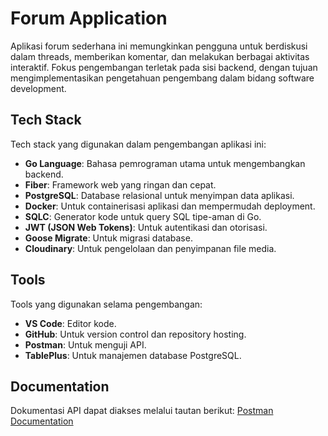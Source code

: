 # Forum Application

Aplikasi forum sederhana ini memungkinkan pengguna untuk berdiskusi dalam threads, memberikan komentar, dan melakukan berbagai aktivitas interaktif. Fokus pengembangan terletak pada sisi backend, dengan tujuan mengimplementasikan pengetahuan pengembang dalam bidang software development.

## Tech Stack
Tech stack yang digunakan dalam pengembangan aplikasi ini:
- **Go Language**: Bahasa pemrograman utama untuk mengembangkan backend.
- **Fiber**: Framework web yang ringan dan cepat.
- **PostgreSQL**: Database relasional untuk menyimpan data aplikasi.
- **Docker**: Untuk containerisasi aplikasi dan mempermudah deployment.
- **SQLC**: Generator kode untuk query SQL tipe-aman di Go.
- **JWT (JSON Web Tokens)**: Untuk autentikasi dan otorisasi.
- **Goose Migrate**: Untuk migrasi database.
- **Cloudinary**: Untuk pengelolaan dan penyimpanan file media.

## Tools
Tools yang digunakan selama pengembangan:
- **VS Code**: Editor kode.
- **GitHub**: Untuk version control dan repository hosting.
- **Postman**: Untuk menguji API.
- **TablePlus**: Untuk manajemen database PostgreSQL.

## Documentation
Dokumentasi API dapat diakses melalui tautan berikut:
[Postman Documentation](<(https://documenter.getpostman.com/view/29238176/2sAYBd7oER)>)


